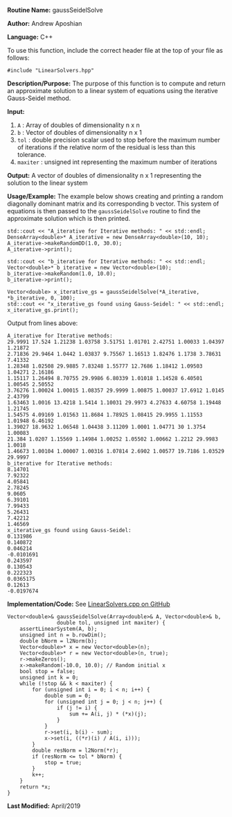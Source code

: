 **Routine Name:** gaussSeidelSolve

**Author:** Andrew Aposhian

**Language:** C++

To use this function, include the correct header file at the top of your file as follows:
```
#include "LinearSolvers.hpp"
```

**Description/Purpose:** The purpose of this function is to compute and return an approximate solution to a linear system of equations using the iterative Gauss-Seidel method.

**Input:**
1. `A` : Array of doubles of dimensionality n x n
2. `b` : Vector of doubles of dimensionality n x 1
3. `tol` : double precision scalar used to stop before the maximum number of iterations if the relative norm of the residual is less than this tolerance.
4. `maxiter` : unsigned int representing the maximum number of iterations

**Output:** A vector of doubles of dimensionality n x 1 representing the solution to the linear system

**Usage/Example:** The example below shows creating and printing a random diagonally dominant matrix and its corresponding b vector. This system of equations is then passed to the `gaussSeidelSolve` routine to find the approximate solution which is then printed.
```
std::cout << "A_iterative for Iterative methods: " << std::endl;
DenseArray<double>* A_iterative = new DenseArray<double>(10, 10);
A_iterative->makeRandomDD(1.0, 30.0);
A_iterative->print();

std::cout << "b_iterative for Iterative methods: " << std::endl;
Vector<double>* b_iterative = new Vector<double>(10);
b_iterative->makeRandom(1.0, 10.0);
b_iterative->print();

Vector<double> x_iterative_gs = gaussSeidelSolve(*A_iterative, *b_iterative, 0, 100);
std::cout << "x_iterative_gs found using Gauss-Seidel: " << std::endl;
x_iterative_gs.print();
```

Output from lines above:
```
A_iterative for Iterative methods: 
29.9991 17.524 1.21238 1.03758 3.51751 1.01701 2.42751 1.00033 1.04397 1.21872 
2.71836 29.9464 1.0442 1.03837 9.75567 1.16513 1.82476 1.1738 3.78631 7.41332 
1.28348 1.02508 29.9885 7.83248 1.55777 12.7686 1.18412 1.09503 1.04271 2.16186 
1.15117 1.26494 8.70755 29.9986 6.80339 1.01018 1.14528 6.40501 1.00545 2.50552 
3.76276 1.00024 1.00015 1.08357 29.9999 1.00875 1.00037 17.6912 1.0145 2.43799 
1.63463 1.0016 13.4218 1.5414 1.10031 29.9973 4.27633 4.60758 1.19448 1.21745 
1.54575 4.09169 1.01563 11.8684 1.78925 1.08415 29.9955 1.11553 1.01948 6.46192 
1.39027 18.9632 1.06548 1.04438 3.11209 1.0001 1.04771 30 1.3754 1.00083 
21.384 1.0207 1.15569 1.14984 1.00252 1.05502 1.00662 1.2212 29.9983 1.0018 
1.46673 1.00104 1.00007 1.00316 1.07814 2.6902 1.00577 19.7186 1.03529 29.9997 
b_iterative for Iterative methods: 
8.14701
7.92322
4.05841
2.78245
9.0605
6.39101
7.99433
5.26431
7.42212
1.46569
x_iterative_gs found using Gauss-Seidel: 
0.131986
0.140872
0.046214
-0.0101691
0.243597
0.130543
0.222323
0.0365175
0.12613
-0.0197674
```

**Implementation/Code:**
See [LinearSolvers.cpp on GitHub](https://github.com/aposhiana/math5610/blob/master/src/lib/LinearSolvers.cpp)
```
Vector<double>& gaussSeidelSolve(Array<double>& A, Vector<double>& b,
                double tol, unsigned int maxiter) {
    assertLinearSystem(A, b);
    unsigned int n = b.rowDim();
    double bNorm = l2Norm(b);
    Vector<double>* x = new Vector<double>(n);
    Vector<double>* r = new Vector<double>(n, true);
    r->makeZeros();
    x->makeRandom(-10.0, 10.0); // Random initial x
    bool stop = false;
    unsigned int k = 0;
    while (!stop && k < maxiter) {
        for (unsigned int i = 0; i < n; i++) {
            double sum = 0;
            for (unsigned int j = 0; j < n; j++) {
                if (j != i) {
                    sum += A(i, j) * (*x)(j);
                }
            }
            r->set(i, b(i) - sum);
            x->set(i, ((*r)(i) / A(i, i)));
        }
        double resNorm = l2Norm(*r);
        if (resNorm <= tol * bNorm) {
            stop = true;
        }
        k++;
    }
    return *x;
}
```

**Last Modified:** April/2019
